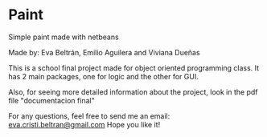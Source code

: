 # Paint
Simple paint made with netbeans


Made by: Eva Beltrán, Emilio Aguilera and Viviana Dueñas

This is a school final project made for object oriented programming class. It has 2 main packages, one for logic and the other for GUI.

Also, for seeing more detailed information about the project, look in the pdf file "documentacion final"

For any questions, feel free to send me an email: eva.cristi.beltran@gmail.com 
Hope you like it!
